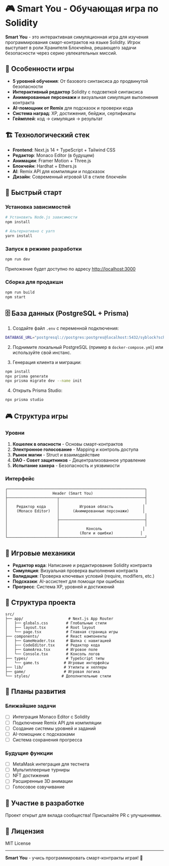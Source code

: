 # 🎮 Smart You - Обучающая игра по Solidity

**Smart You** - это интерактивная симуляционная игра для изучения программирования смарт-контрактов на языке Solidity. Игрок выступает в роли Хранителя Блокчейна, решающего задачи безопасности через серию увлекательных миссий.

## 🎯 Особенности игры

- **5 уровней обучения**: От базового синтаксиса до продвинутой безопасности
- **Интерактивный редактор** Solidity с подсветкой синтаксиса  
- **Анимированные персонажи** и визуальная симуляция выполнения контракта
- **AI-помощник от Remix** для подсказок и проверки кода
- **Система наград**: XP, достижения, бейджи, сертификаты
- **Геймплей**: код → симуляция → результат

## 🏗️ Технологический стек

- **Frontend**: Next.js 14 + TypeScript + Tailwind CSS
- **Редактор**: Monaco Editor (в будущем)
- **Анимации**: Framer Motion + Three.js
- **Блокчейн**: Hardhat + Ethers.js
- **AI**: Remix API для компиляции и подсказок
- **Дизайн**: Современный игровой UI в стиле блокчейн

## 🚀 Быстрый старт

### Установка зависимостей

```bash
# Установить Node.js зависимости
npm install

# Альтернативно с yarn
yarn install
```

### Запуск в режиме разработки

```bash
npm run dev
```

Приложение будет доступно по адресу [http://localhost:3000](http://localhost:3000)

### Сборка для продакшн

```bash
npm run build
npm start
```

## 🗄️ База данных (PostgreSQL + Prisma)

1. Создайте файл `.env` с переменной подключения:

```bash
DATABASE_URL="postgresql://postgres:postgres@localhost:5432/syblock?schema=public"
```

2. Поднимите локальный PostgreSQL (пример в `docker-compose.yml`) или используйте свой инстанс.

3. Генерация клиента и миграции:

```bash
npm install
npx prisma generate
npx prisma migrate dev --name init
```

4. Открыть Prisma Studio:

```bash
npx prisma studio
```

## 🎮 Структура игры

### Уровни

1. **Кошелек в опасности** - Основы смарт-контрактов
2. **Электронное голосование** - Mapping и контроль доступа  
3. **Рынок магии** - Struct и взаимодействие
4. **DAO - Совет защитников** - Децентрализованное управление
5. **Испытание хакера** - Безопасность и уязвимости

### Интерфейс

```
┌─────────────────────────────────────────────────────────────┐
│                    Header (Smart You)                       │
├──────────────────────┬──────────────────────────────────────┤
│                      │                                      │
│    Редактор кода     │         Игровая область             │
│    (Monaco Editor)   │      (Анимированные персонажи)      │
│                      │                                      │
│                      ├──────────────────────────────────────┤
│                      │                                      │
│                      │            Консоль                  │
│                      │         (Логи и ошибки)            │
└──────────────────────┴──────────────────────────────────────┘
```

## 🎯 Игровые механики

- **Редактор кода**: Написание и редактирование Solidity контракта
- **Симуляция**: Визуальная проверка выполнения контракта
- **Валидация**: Проверка ключевых условий (require, modifiers, etc.)
- **Подсказки**: AI-ассистент для помощи при ошибках
- **Прогресс**: Система XP, уровней и достижений

## 📁 Структура проекта

```
src/
├── app/                    # Next.js App Router
│   ├── globals.css        # Глобальные стили
│   ├── layout.tsx         # Root layout
│   └── page.tsx           # Главная страница игры
├── components/            # React компоненты
│   ├── GameHeader.tsx     # Шапка с навигацией
│   ├── CodeEditor.tsx     # Редактор кода
│   ├── GameArea.tsx       # Игровое поле
│   └── Console.tsx        # Консоль логов
├── types/                 # TypeScript типы
│   └── game.ts           # Игровые интерфейсы
├── lib/                  # Утилиты и хелперы
├── game/                 # Игровая логика
└── styles/              # Дополнительные стили
```

## 🔮 Планы развития

### Ближайшие задачи
- [ ] Интеграция Monaco Editor с Solidity
- [ ] Подключение Remix API для компиляции  
- [ ] Создание системы уровней и заданий
- [ ] AI-помощник с подсказками
- [ ] Система сохранения прогресса

### Будущие функции
- [ ] MetaMask интеграция для тестнета
- [ ] Мультиплеерные турниры
- [ ] NFT достижения
- [ ] Расширенные 3D анимации
- [ ] Голосовое озвучивание

## 🤝 Участие в разработке

Проект открыт для вклада сообщества! Присылайте PR с улучшениями.

## 📄 Лицензия

MIT License

---

**Smart You** - учись программировать смарт-контракты играя! 🚀 